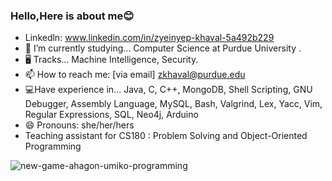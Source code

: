 ### Hello,Here is about me😊

- Linkedln: www.linkedin.com/in/zyeinyep-khaval-5a492b229
- 🔭 I’m currently studying... Computer Science at Purdue University .
- 🖥 Tracks... Machine Intelligence, Security.
- 📫 How to reach me: [via email] zkhaval@purdue.edu
- 💻Have experience in... Java, C, C++, MongoDB, Shell Scripting, GNU Debugger, Assembly Language, MySQL, Bash, Valgrind, Lex, Yacc, Vim, Regular Expressions, SQL, Neo4j, Arduino
- 😄 Pronouns: she/her/hers
- Teaching assistant for CS180 : Problem Solving and Object-Oriented Programming









![new-game-ahagon-umiko-programming](https://user-images.githubusercontent.com/89563758/148844823-ae068633-0273-4184-9e42-8e11712796e8.gif)
